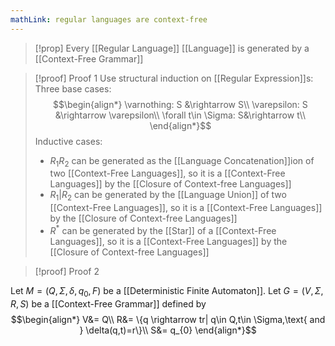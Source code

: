 ```yaml
---
mathLink: regular languages are context-free
---
```

>[!prop]
>Every [[Regular Language]] [[Language]] is generated by a [[Context-Free Grammar]]

>[!proof] Proof 1
Use structural induction on [[Regular Expression]]s: Three base cases: $$\begin{align*}
\varnothing: S &\rightarrow S\\
\varepsilon: S &\rightarrow \varepsilon\\
\forall t\in \Sigma: S&\rightarrow t\\
\end{align*}$$
Inductive cases: 
>- $R_{1}R_{2}$ can be generated as the [[Language Concatenation]]ion of two [[Context-Free Languages]], so it is a [[Context-Free Languages]] by the [[Closure of Context-free Languages]]
>- $R_{1}|R_{2}$ can be generated by the [[Language Union]] of two [[Context-Free Languages]], so it is a [[Context-Free Languages]] by the [[Closure of Context-free Languages]]
>- $R^*$ can be generated by the [[Star]] of a [[Context-Free Languages]], so it is a [[Context-Free Languages]] by the [[Closure of Context-free Languages]]


>[!proof] Proof 2

Let $M=(Q,\Sigma,\delta,q_{0},F)$ be a [[Deterministic Finite Automaton]]. Let $G=(V,\Sigma,R,S)$ be a [[Context-Free Grammar]] defined by $$\begin{align*}
V&= Q\\
R&= \{q \rightarrow tr| q\in Q,t\in \Sigma,\text{ and } \delta(q,t)=r\}\\
S&= q_{0}
\end{align*}$$
